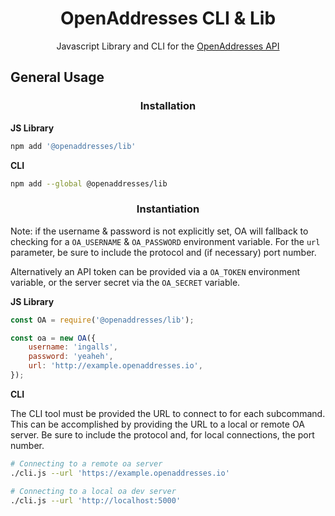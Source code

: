 <h1 align='center'>OpenAddresses CLI & Lib</h1>

<p align='center'>Javascript Library and CLI for the <a href='https://github.com/openaddresses/batch'>OpenAddresses API</a></p>

## General Usage

<h3 align=center>Installation</h3>

**JS Library**

```sh
npm add '@openaddresses/lib'
```

**CLI**

```sh
npm add --global @openaddresses/lib
```

<h3 align=center>Instantiation</h3>

Note: if the username & password is not explicitly set, OA will fallback to checking for
a `OA_USERNAME` & `OA_PASSWORD` environment variable. For the `url` parameter, be sure to include the protocol and (if necessary) port number.

Alternatively an API token can be provided via a `OA_TOKEN` environment variable, or the server secret via the `OA_SECRET` variable.

**JS Library**

```js
const OA = require('@openaddresses/lib');

const oa = new OA({
    username: 'ingalls',
    password: 'yeaheh',
    url: 'http://example.openaddresses.io',
});
```

**CLI**

The CLI tool must be provided the URL to connect to for each subcommand.
This can be accomplished by providing the URL to a local or remote OA server. Be sure to include the protocol and, for local connections, the port number.

```sh
# Connecting to a remote oa server
./cli.js --url 'https://example.openaddresses.io'
```

```sh
# Connecting to a local oa dev server
./cli.js --url 'http://localhost:5000'
```

